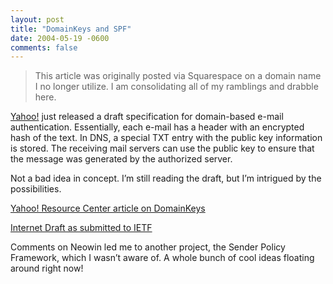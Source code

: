 ```yaml
---
layout: post
title: "DomainKeys and SPF"
date: 2004-05-19 -0600
comments: false
---
```


> This article was originally posted via Squarespace on a domain name I no longer utilize.  I am consolidating all of my ramblings and drabble here.

[Yahoo!][1] just released a draft specification for domain-based e-mail authentication. Essentially, each e-mail has a header with an encrypted hash of the text. In DNS, a special TXT entry with the public key information is stored. The receiving mail servers can use the public key to ensure that the message was generated by the authorized server.

Not a bad idea in concept. I’m still reading the draft, but I’m intrigued by the possibilities.

[Yahoo! Resource Center article on DomainKeys][2]

[Internet Draft as submitted to IETF][3]

Comments on Neowin led me to another project, the Sender Policy Framework, which I wasn’t aware of. A whole bunch of cool ideas floating around right now!

[1]: http://www.yahoo.com/
[2]: http://antispam.yahoo.com/domainkeys
[3]: http://www.ietf.org/internet-drafts/draft-delany-domainkeys-base-00.txt